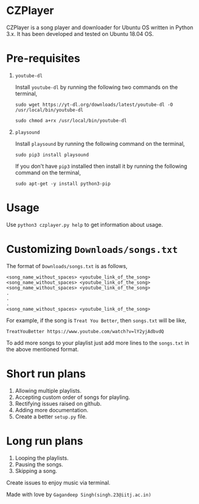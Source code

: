# CZPlayer

CZPlayer is a song player and downloader for Ubuntu OS written in Python 3.x. It has been developed and tested on Ubuntu 18.04 OS.

# Pre-requisites

1. `youtube-dl`

    Install `youtube-dl` by running the following two commands on the terminal,

    `sudo wget https://yt-dl.org/downloads/latest/youtube-dl -O /usr/local/bin/youtube-dl`

    `sudo chmod a+rx /usr/local/bin/youtube-dl`

2. `playsound`

    Install `playsound` by running the following command on the terminal,

    `sudo pip3 install playsound`

    If you don't have `pip3` installed then install it by running the following
    command on the terminal,

    `sudo apt-get -y install python3-pip`

# Usage

Use `python3 czplayer.py help` to get information about usage.

# Customizing `Downloads/songs.txt`

The format of `Downloads/songs.txt` is as follows,
```
<song_name_without_spaces> <youtube_link_of_the_song>
<song_name_without_spaces> <youtube_link_of_the_song>
<song_name_without_spaces> <youtube_link_of_the_song>
.
.
.
<song_name_without_spaces> <youtube_link_of_the_song>
```
For example, if the song is `Treat You Better`, then `songs.txt` will be like,
```
TreatYouBetter https://www.youtube.com/watch?v=lY2yjAdbvdQ
```
To add more songs to your playlist just add more lines to the `songs.txt` in
the above mentioned format.

# Short run plans
1. Allowing multiple playlists.
2. Accepting custom order of songs for playling.
3. Rectifying issues raised on github.
4. Adding more documentation.
5. Create a better `setup.py` file.

# Long run plans
1. Looping the playlists.
2. Pausing the songs.
3. Skipping a song.

Create issues to enjoy music via terminal.

Made with love by `Gagandeep Singh(singh.23@iitj.ac.in)`
